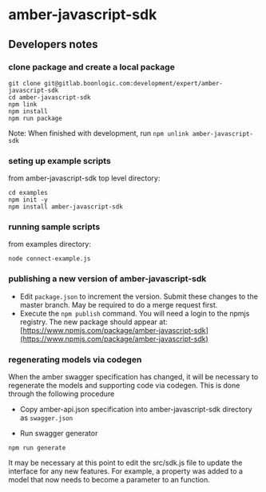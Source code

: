 # amber-javascript-sdk

## Developers notes

### clone package and create a local package
```
git clone git@gitlab.boonlogic.com:development/expert/amber-javascript-sdk
cd amber-javascript-sdk
npm link
npm install
npm run package
```

Note: When finished with development, run `npm unlink amber-javascript-sdk`

### seting up example scripts

from amber-javascript-sdk top level directory:

```
cd examples
npm init -y
npm install amber-javascript-sdk
```

### running sample scripts

from examples directory:

```
node connect-example.js
```

### publishing a new version of amber-javascript-sdk

* Edit `package.json` to increment the version.  Submit these changes to the master branch.  May be required to do a merge request first.
* Execute the `npm publish` command.  You will need a login to the npmjs registry.  The new package should appear at: [https://www.npmjs.com/package/amber-javascript-sdk](https://www.npmjs.com/package/amber-javascript-sdk)


### regenerating models via codegen

When the amber swagger specification has changed, it will be necessary to
regenerate the models and supporting code via codegen.  This is done through
the following procedure

* Copy amber-api.json specification into amber-javascript-sdk directory as `swagger.json`

* Run swagger generator

```
npm run generate
```

It may be necessary at this point to edit the src/sdk.js file to update the interface for any
new features.  For example, a property was added to a model that now needs to become a parameter
to an function.

